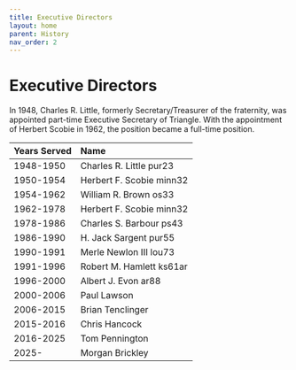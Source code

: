 ```yaml
---
title: Executive Directors
layout: home
parent: History
nav_order: 2
---
```

# Executive Directors
In 1948, Charles R. Little, formerly Secretary/Treasurer of the fraternity,
was appointed part-time Executive Secretary of Triangle.  With the
appointment of Herbert Scobie in 1962, the position became a full-time
position.

|Years Served|Name|
|:------|:-|
|1948-1950|Charles R. Little pur23|
|1950-1954|Herbert F. Scobie minn32|
|1954-1962|William R. Brown os33|
|1962-1978|Herbert F. Scobie minn32|
|1978-1986|Charles S. Barbour ps43|
|1986-1990|H. Jack Sargent pur55|
|1990-1991|Merle Newlon III lou73|
|1991-1996|Robert M. Hamlett ks61ar|
|1996-2000|Albert J. Evon ar88|
|2000-2006|Paul Lawson|
|2006-2015|Brian Tenclinger|
|2015-2016|Chris Hancock|
|2016-2025|Tom Pennington|
|2025-|Morgan Brickley|
